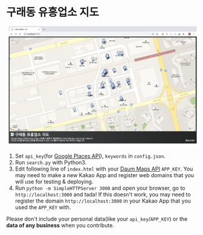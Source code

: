 # 구래동 유흥업소 지도

![](./screenshot.png)

1. Set `api_key`(for [Google Places API](https://developers.google.com/places/web-service/intro)), `keywords` in `config.json`.
2. Run `search.py` with Python3.
3. Edit following line of `index.html` with your [Daum Maps API](http://apis.map.daum.net/web/guide/) `APP_KEY`. You may need to make a new Kakao App and register web domains that you will use for testing & deploying.
4. Run `python -m SimpleHTTPServer 3000` and open your browser, go to `http://localhost:3000` and tada! If this doesn't work, you may need to register the domain `http://localhost:3000` in your Kakao App that you used the `APP_KEY` with.

Please don't include your personal data(like your `api_key`/`APP_KEY`) or the **data of any business** when you contribute.
